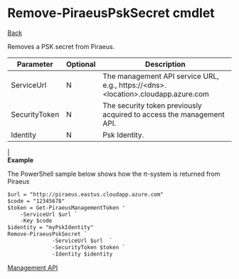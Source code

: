 ﻿



Remove-PiraeusPskSecret cmdlet
=====
[Back](MgmtApi.md)

Removes a PSK secret from Piraeus.

| **Parameter** | **Optional** | **Description**                                                                       |
|---------------|--------------|---------------------------------------------------------------------------------------|
| ServiceUrl    | N            | The management API service URL, e.g., https://\<dns\>.\<location\>.cloudapp.azure.com |
| SecurityToken | N            | The security token previously acquired to access the management API.                  |
| Identity| N            | Psk Identity.                |                                                    
|                                                                                                         
**Example**

The PowerShell sample below shows how the $\pi$-system is returned from Piraeus
```diff
$url = "http://piraeus.eastus.cloudapp.azure.com"  
$code = "12345678"  
$token = Get-PiraeusManagementToken '
	-ServiceUrl $url `
	-Key $code 
$identity = "myPskIdentity"
Remove-PiraeusPskSecret `
              -ServiceUrl $url  `
              -SecurityToken $token `
              -Identity $identity
```
[Management API](MgmtApi.md)


